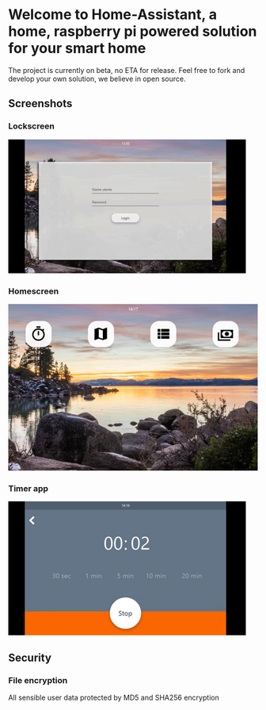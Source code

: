 # Welcome to Home-Assistant, a home, raspberry pi powered solution for your smart home
The project is currently on beta, no ETA for release.
Feel free to fork and develop your own solution, we believe in open source.
## Screenshots
### Lockscreen
![Lockscreen](screenshots/Lockscreen.gif)
### Homescreen
![Homescreen](screenshots/Home.jpg)
### Timer app
![Timer_on](screenshots/Timer.gif)
## Security
### File encryption
All sensible user data protected by MD5 and SHA256 encryption